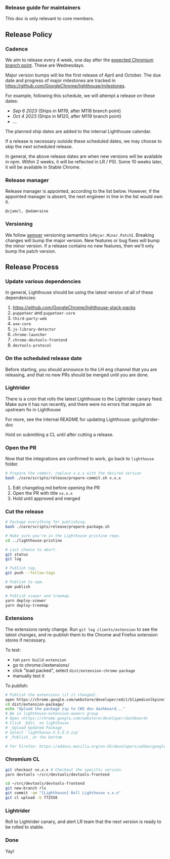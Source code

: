 ### Release guide for maintainers

This doc is only relevant to core members.

## Release Policy

### Cadence

We aim to release every 4 week, one day after the [expected Chromium branch point](https://www.chromium.org/developers/calendar). These are Wednesdays.

Major version bumps will be the first release of April and October. The due date and progress of major milestones are tracked in https://github.com/GoogleChrome/lighthouse/milestones.

For example, following this schedule, we will attempt a release on these dates:

* _Sep 6 2023_ (Ships in M119, after M118 branch point)
* _Oct 4 2023_ (Ships in M120, after M119 branch point)
* ...

The planned ship dates are added to the internal Lighthouse calendar.

If a release is necessary outside these scheduled dates, we may choose to skip the next scheduled release.

In general, the above release dates are when new versions will be available in npm. Within 2 weeks, it will be reflected in LR / PSI. Some 10 weeks later, it will be available in Stable Chrome.

### Release manager

Release manager is appointed, according to the list below. However, if the appointed manager is absent, the next engineer in line in the list would own it.

    @cjamcl, @adamraine

### Versioning

We follow [semver](https://semver.org/) versioning semantics (`vMajor.Minor.Patch`). Breaking changes will bump the major version. New features or bug fixes will bump the minor version. If a release contains no new features, then we'll only bump the patch version.

## Release Process

### Update various dependencies

In general, Lighthouse should be using the latest version of all of these dependencies:

1. https://github.com/GoogleChrome/lighthouse-stack-packs
2. `puppeteer` and `puppeteer-core`
3. `third-party-web`
4. `axe-core`
5. `js-library-detector`
6. `chrome-launcher`
7. `chrome-devtools-frontend`
8. `devtools-protocol`

### On the scheduled release date

Before starting, you should announce to the LH eng channel that you are releasing,
and that no new PRs should be merged until you are done.

### Lightrider

There is a cron that rolls the latest Lighthouse to the Lightrider canary feed.
Make sure it has run recently, and there were no errors that require an upstream
fix in Lighthouse

For more, see the internal README for updating Lighthouse: go/lightrider-doc

Hold on submitting a CL until after cutting a release.

### Open the PR

Now that the integrations are confirmed to work, go back to `lighthouse` folder.

```sh
# Prepare the commit, replace x.x.x with the desired version
bash ./core/scripts/release/prepare-commit.sh x.x.x
```

1. Edit changelog.md before opening the PR
2. Open the PR with title `vx.x.x`
3. Hold until approved and merged

### Cut the release

```sh
# Package everything for publishing.
bash ./core/scripts/release/prepare-package.sh

# Make sure you're in the Lighthouse pristine repo.
cd ../lighthouse-pristine

# Last chance to abort.
git status
git log

# Publish tag.
git push --follow-tags

# Publish to npm.
npm publish

# Publish viewer and treemap.
yarn deploy-viewer
yarn deploy-treemap
```

### Extensions

The extensions rarely change. Run `git log clients/extension` to see the latest changes,
and re-publish them to the Chrome and Firefox extension stores if necessary.

To test:

- run `yarn build-extension`
- go to chrome://extensions/
- click "load packed", select `dist/extension-chrome-package`
- manually test it

To publish:

```sh
# Publish the extensions (if it changed).
open https://chrome.google.com/webstore/developer/edit/blipmdconlkpinefehnmjammfjpmpbjk
cd dist/extension-package/
echo "Upload the package zip to CWS dev dashboard..."
# Be in lighthouse-extension-owners group
# Open <https://chrome.google.com/webstore/developer/dashboard>
# Click _Edit_ on lighthouse
# _Upload Updated Package_
# Select `lighthouse-X.X.X.X.zip`
# _Publish_ at the bottom

# For Firefox: https://addons.mozilla.org/en-US/developers/addon/google-lighthouse/versions/submit/
```

### Chromium CL

```sh
git checkout vx.x.x # Checkout the specific version.
yarn devtools ~/src/devtools/devtools-frontend

cd ~/src/devtools/devtools-frontend
git new-branch rls
git commit -am "[Lighthouse] Roll Lighthouse x.x.x"
git cl upload -b 772558
```

### Lightrider

Roll to Lightrider canary, and alert LR team that the next version is ready to be rolled to stable.

### Done

Yay!
